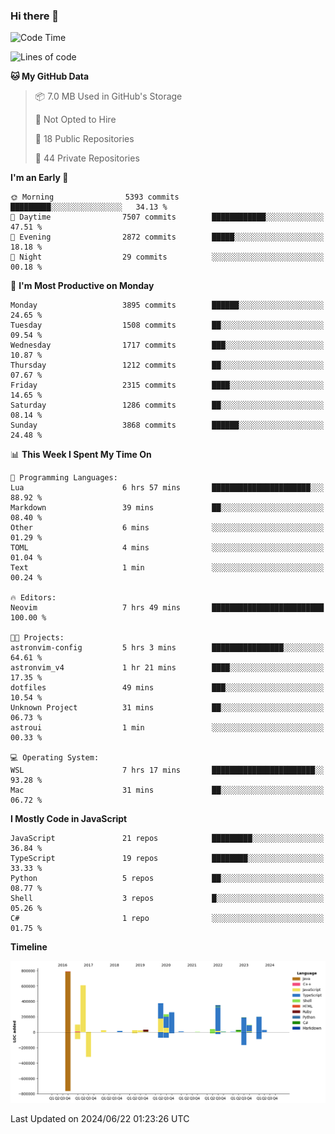 ### Hi there 👋

<!--
**Clumsy-Coder/Clumsy-Coder** is a ✨ _special_ ✨ repository because its `README.md` (this file) appears on your GitHub profile.

Here are some ideas to get you started:

- 🔭 I’m currently working on ...
- 🌱 I’m currently learning ...
- 👯 I’m looking to collaborate on ...
- 🤔 I’m looking for help with ...
- 💬 Ask me about ...
- 📫 How to reach me: ...
- 😄 Pronouns: ...
- ⚡ Fun fact: ...
-->

<!-- anmol098/waka-readme-stats -->
<!--START_SECTION:waka-->
![Code Time](http://img.shields.io/badge/Code%20Time-810%20hrs%2054%20mins-blue)

![Lines of code](https://img.shields.io/badge/From%20Hello%20World%20I%27ve%20Written-3.4%20million%20lines%20of%20code-blue)

**🐱 My GitHub Data** 

> 📦 7.0 MB Used in GitHub's Storage 
 > 
> 🚫 Not Opted to Hire
 > 
> 📜 18 Public Repositories 
 > 
> 🔑 44 Private Repositories 
 > 
**I'm an Early 🐤** 

```text
🌞 Morning                5393 commits        █████████░░░░░░░░░░░░░░░░   34.13 % 
🌆 Daytime                7507 commits        ████████████░░░░░░░░░░░░░   47.51 % 
🌃 Evening                2872 commits        █████░░░░░░░░░░░░░░░░░░░░   18.18 % 
🌙 Night                  29 commits          ░░░░░░░░░░░░░░░░░░░░░░░░░   00.18 % 
```
📅 **I'm Most Productive on Monday** 

```text
Monday                   3895 commits        ██████░░░░░░░░░░░░░░░░░░░   24.65 % 
Tuesday                  1508 commits        ██░░░░░░░░░░░░░░░░░░░░░░░   09.54 % 
Wednesday                1717 commits        ███░░░░░░░░░░░░░░░░░░░░░░   10.87 % 
Thursday                 1212 commits        ██░░░░░░░░░░░░░░░░░░░░░░░   07.67 % 
Friday                   2315 commits        ████░░░░░░░░░░░░░░░░░░░░░   14.65 % 
Saturday                 1286 commits        ██░░░░░░░░░░░░░░░░░░░░░░░   08.14 % 
Sunday                   3868 commits        ██████░░░░░░░░░░░░░░░░░░░   24.48 % 
```


📊 **This Week I Spent My Time On** 

```text
💬 Programming Languages: 
Lua                      6 hrs 57 mins       ██████████████████████░░░   88.92 % 
Markdown                 39 mins             ██░░░░░░░░░░░░░░░░░░░░░░░   08.40 % 
Other                    6 mins              ░░░░░░░░░░░░░░░░░░░░░░░░░   01.29 % 
TOML                     4 mins              ░░░░░░░░░░░░░░░░░░░░░░░░░   01.04 % 
Text                     1 min               ░░░░░░░░░░░░░░░░░░░░░░░░░   00.24 % 

🔥 Editors: 
Neovim                   7 hrs 49 mins       █████████████████████████   100.00 % 

🐱‍💻 Projects: 
astronvim-config         5 hrs 3 mins        ████████████████░░░░░░░░░   64.61 % 
astronvim_v4             1 hr 21 mins        ████░░░░░░░░░░░░░░░░░░░░░   17.35 % 
dotfiles                 49 mins             ███░░░░░░░░░░░░░░░░░░░░░░   10.54 % 
Unknown Project          31 mins             ██░░░░░░░░░░░░░░░░░░░░░░░   06.73 % 
astroui                  1 min               ░░░░░░░░░░░░░░░░░░░░░░░░░   00.33 % 

💻 Operating System: 
WSL                      7 hrs 17 mins       ███████████████████████░░   93.28 % 
Mac                      31 mins             ██░░░░░░░░░░░░░░░░░░░░░░░   06.72 % 
```

**I Mostly Code in JavaScript** 

```text
JavaScript               21 repos            █████████░░░░░░░░░░░░░░░░   36.84 % 
TypeScript               19 repos            ████████░░░░░░░░░░░░░░░░░   33.33 % 
Python                   5 repos             ██░░░░░░░░░░░░░░░░░░░░░░░   08.77 % 
Shell                    3 repos             █░░░░░░░░░░░░░░░░░░░░░░░░   05.26 % 
C#                       1 repo              ░░░░░░░░░░░░░░░░░░░░░░░░░   01.75 % 
```



**Timeline**

![Lines of Code chart](https://raw.githubusercontent.com/Clumsy-Coder/Clumsy-Coder/main/assets/bar_graph.png)


 Last Updated on 2024/06/22 01:23:26 UTC
<!--END_SECTION:waka-->
